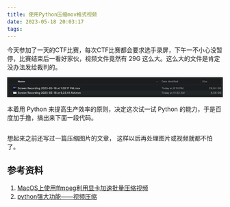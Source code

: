 ```yaml
---
title: 使用Python压缩mov格式视频
date: 2023-05-18 20:03:17
tags: 
---
```


今天参加了一天的CTF比赛，每次CTF比赛都会要求选手录屏，下午一不小心没暂停，比赛结束后一看好家伙，视频文件竟然有 29G 这么大。这么大的文件是肯定没办法发给裁判的。

![image-20230518200445775](20230518-compress-video-with-python/image-20230518200445775.png)

本着用 Python 来提高生产效率的原则，决定这次试一试 Python 的能力，于是百度加手撸，搞出来下面一段代码。

```python
```

想起来之前还写过一篇压缩图片的文章，[]() 这样以后再处理图片或视频就都不怕了。

## 参考资料

1. [MacOS上使用ffmpeg利用显卡加速批量压缩视频](https://blog.csdn.net/lbp0408/article/details/113889055)
2. [python强大功能——视频压缩](https://blog.csdn.net/Xcodd/article/details/116033765)
